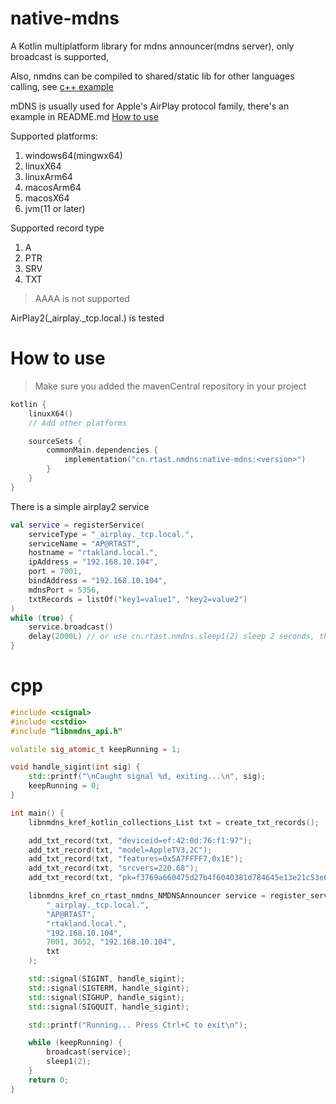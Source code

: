 # native-mdns

A Kotlin multiplatform library for mdns announcer(mdns server), only broadcast is supported, 

Also, nmdns can be compiled to shared/static lib for other languages calling, see [c++ example](#cpp)

mDNS is usually used for Apple's AirPlay protocol family, there's an example in README.md [How to use](#How-to-use) 

Supported platforms:
1. windows64(mingwx64)
2. linuxX64
3. linuxArm64
4. macosArm64
5. macosX64
6. jvm(11 or later)

Supported record type
1. A
2. PTR
3. SRV
4. TXT

> AAAA is not supported

AirPlay2(_airplay._tcp.local.) is tested

# How to use

> Make sure you added the mavenCentral repository in your project

```kotlin
kotlin {
    linuxX64()
    // Add other platforms

    sourceSets {
        commonMain.dependencies {
            implementation("cn.rtast.nmdns:native-mdns:<version>")
        }
    }
}
```

There is a simple airplay2 service

```kotlin
val service = registerService(
    serviceType = "_airplay._tcp.local.",
    serviceName = "AP@RTAST",
    hostname = "rtakland.local.",
    ipAddress = "192.168.10.104",
    port = 7001,
    bindAddress = "192.168.10.104",
    mdnsPort = 5356,
    txtRecords = listOf("key1=value1", "key2=value2")
)
while (true) {
    service.broadcast()
    delay(2000L) // or use cn.rtast.nmdns.sleep1(2) sleep 2 seconds, this function is not a suspended function
}
```

# cpp

```cpp
#include <csignal>
#include <cstdio>
#include "libnmdns_api.h"

volatile sig_atomic_t keepRunning = 1;

void handle_sigint(int sig) {
    std::printf("\nCaught signal %d, exiting...\n", sig);
    keepRunning = 0;
}

int main() {
    libnmdns_kref_kotlin_collections_List txt = create_txt_records();

    add_txt_record(txt, "deviceid=ef:42:0d:76:f1:97");
    add_txt_record(txt, "model=AppleTV3,2C");
    add_txt_record(txt, "features=0x5A7FFFF7,0x1E");
    add_txt_record(txt, "srcvers=220.68");
    add_txt_record(txt, "pk=f3769a660475d27b4f6040381d784645e13e21c53e6d2da6a8c3d757086fc336");

    libnmdns_kref_cn_rtast_nmdns_NMDNSAnnouncer service = register_service(
        "_airplay._tcp.local.",
        "AP@RTAST",
        "rtakland.local.",
        "192.168.10.104",
        7001, 3652, "192.168.10.104",
        txt
    );

    std::signal(SIGINT, handle_sigint); 
    std::signal(SIGTERM, handle_sigint);
    std::signal(SIGHUP, handle_sigint);
    std::signal(SIGQUIT, handle_sigint);

    std::printf("Running... Press Ctrl+C to exit\n");

    while (keepRunning) {
        broadcast(service);
        sleep1(2);
    }
    return 0;
}
```
